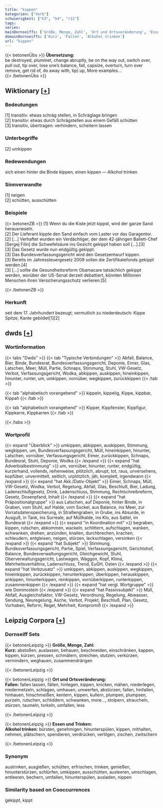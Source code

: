 ```yaml
---
title: "kippen"
kategorien: ["Verb"]
schwierigkeit: ["k3", "h4", "r12"]
tags:
series:
mainDornseiffs: ['Größe, Menge, Zahl', 'Ort und Ortsveränderung', 'Essen und Trinken']
domainDornseiffs: ['Kurz', 'Fallen', 'Alkohol trinken']
url: "kippen"
---
```


{{< betonenÜbs >}}
**Übersetzung:**  
be destroyed, plummet, change abruptly, be on the way out, switch over, pull out, tip  over, lose one’s balance, fall, capsize, overturn, turn  over  
remove, get rid of, do away with, tip) up, More examples...  
{{< /betonenÜbs >}}

## Wiktionary [[+](https://de.wiktionary.org/wiki/kippen)]

### Bedeutungen
[1] transitiv: etwas schräg stellen, in Schräglage bringen  
[2] transitiv: etwas durch Schrägstellen aus einem Gefäß schütten  
[3] transitiv, übertragen: verhindern, scheitern lassen  

### Unterbegriffe
[2] umkippen  

### Redewendungen
sich einen hinter die Binde kippen, einen kippen — Alkohol trinken  

### Sinnverwandte
[1] neigen  
[2] schütten, ausschütten  

### Beispiele
{{< betonenZB >}}
[1] Wenn du die Kiste jetzt kippst, wird der ganze Sand herausrieseln.  
[2] Der Lieferant kippte den Sand einfach vom Laster vor das Garagentor.  
[2] [...] Verhaftet wurden ein Verdächtiger, der dem 42-jährigen Ballett-Chef [Sergej Filin] die Schwefelsäure ins Gesicht gekippt haben soll [...].[3]  
[3] Das Gesetz wurde nun endgültig gekippt.  
[3] Das Bundesverfassungsgericht wird den Gesetzentwurf kippen.  
[3] Bereits im Jahressteuergesetz 2009 sollen die Zertifikatefonds gekippt werden.[4]  
[3] [...] sollte die Gesundheitsreform Obamacare tatsächlich gekippt werden, worüber der US-Senat derzeit debattiert, könnten Millionen Menschen ihren Versicherungsschutz verlieren.[5]  

{{< /betonenZB >}}
### Herkunft
seit dem 17. Jahrhundert bezeugt; vermutlich zu niederdeutsch: Kippe Spitze, Kante gebildet[1][2]  



## dwds [[+](https://www.dwds.de/wb/kippen)]

### Wortinformation
{{< tabs "Dwds" >}}
{{< tab "Typische Verbindungen" >}}
Abfall, Balance, Bier, Binde, Bundesrat, Bundesverfassungsgericht, Deponie, Eimer, Glas, Latschen, Meer, Müll, Partie, Schnaps, Stimmung, Stuhl, VW-Gesetz, Verbot, Verfassungsgericht, Wodka, abkippen, auskippen, hineinkippen, hinunter, runter, um, umkippen, vornüber, wegkippen, zurückkippen
{{< /tab >}}

{{< tab "alphabetisch vorangehend" >}}
kippeln, kippelig, Kippe, kippbar, Kippah
{{< /tab >}}

{{< tab "alphabetisch vorangehend" >}}
Kipper, Kippfenster, Kippfigur, Kippkarre, Kippkarren
{{< /tab >}}

{{< /tabs >}}

### Wortprofil
{{< expand "Überblick" >}} umkippen, abkippen, auskippen, Stimmung, wegkippen, um, Bundesverfassungsgericht, Müll, hineinkippen, hinunter, Latschen, vornüber, Verfassungsgericht, Eimer, zurückkippen, Schnaps, Bundesrat, Stuhl, Deponie, Wodka {{< /expand >}}
{{< expand "hat Adverbialbestimmung" >}} um, vornüber, hinunter, runter, endgültig, kurzerhand, vollends, reihenweise, plötzlich, abrupt, tot, raus, unversehens, kopfüber, unvermittelt, seitlich, urplötzlich, jäh, komplett, irgendwann {{< /expand >}}
{{< expand "hat Akk./Dativ-Objekt" >}} Eimer, Schnaps, Müll, VW-Gesetz, Wodka, Verbot, Regelung, Abfall, Glas, Beschluß, Bier, Ladung, Ladenschlußgesetz, Drink, Ladenschluss, Stimmung, Rechtschreibreform, Gesetz, Dosenpfand, Inhalt {{< /expand >}}
{{< expand "hat Präpositionalgruppe" >}} aus Latschen, auf Deponie, hinter Binde, in Graben, vom Stuhl, auf Halde, vom Sockel, aus Balance, ins Meer, zur Vorratsdatenspeicherung, in Straßengraben, in Grube, ins Absurde, in Ausguß, in Tank, ins Surreale, auf Müllhalde, ins Klo, aus Sattel, im Bundesrat {{< /expand >}}
{{< expand "in Koordination mit" >}} begraben, kippen, rutschen, abkommen, wackeln, schlittern, aufschlagen, wanken, schwanken, drehen, anzünden, knallen, durchbrechen, krachen, schleudern, entgleisen, neigen, stürzen, leckschlagen, versinken {{< /expand >}}
{{< expand "hat Subjekt" >}} Stimmung, Bundesverfassungsgericht, Partie, Spiel, Verfassungsgericht, Gerichtshof, Balance, Bundesverwaltungsgericht, Gleichgewicht, Stuhl, Oberverwaltungsgericht, Lastwagen, Waggon, Kopf, Klima, Mehrheitsverhältnis, Ladenschluss, Trend, EuGH, Osten {{< /expand >}}
{{< expand "hat Verbzusatz" >}} umkippen, abkippen, auskippen, wegkippen, hineinkippen, zurückkippen, herunterkippen, überkippen, herauskippen, ankippen, hinunterkippen, reinkippen, vornüberkippen, runterkippen, zusammenkippen {{< /expand >}}
{{< expand "hat vergl. Wortgruppe" >}} wie Dominostein {{< /expand >}}
{{< expand "hat Passivsubjekt" >}} Müll, Abfall, Ausgleichsfaktor, VW-Gesetz, Verordnung, Regelung, Abwasser, Sendung, Neuregelung, Asche, Verbot, Projekt, Beschluß, Plan, Gesetz, Vorhaben, Reform, Regel, Mehrheit, Kompromiß {{< /expand >}}

## Leipzig Corpora [[+](https://corpora.uni-leipzig.de/en/res?word=kippen&corpusId=deu_newscrawl-public_2018)]

### Dornseiff Sets
{{< betonenLeipzig >}}
**Größe, Menge, Zahl:**  
**Kurz:** abstoßen, auslassen, behauen, beschneiden, einschränken, kappen, kippen, kürzen, pressen, schmälern, streichen, stutzen, verkürzen, vermindern, weghauen, zusammendrängen  

{{< /betonenLeipzig >}}


{{< betonenLeipzig >}}
**Ort und Ortsveränderung:**  
**Fallen:** fallen lassen, fällen, hinlegen, kippen, knicken, mähen, niederlegen, niedermetzeln, schlagen, umhauen, umwerfen, abstürzen, fallen, hinfallen, hinhauen, hinschmeißen, kentern, kippen, kullern, plumpen, plumpsen, purzeln, rutschen, schliddern, schwanken, more..., stolpern, straucheln, stürzen, taumeln, torkeln, umfallen, less  

{{< /betonenLeipzig >}}


{{< betonenLeipzig >}}
**Essen und Trinken:**  
**Alkohol trinken:** bürsten, genehmigen, hinunterspülen, kippen, mithalten, nehmen, plätschern, spendieren, verdrücken, vertilgen, zischen, zwitschern  

{{< /betonenLeipzig >}}

### Synonym
austrinken, ausgießen, schütten, erfrischen, trinken, genießen, hinunterstürzen, schlürfen, umkippen, ausschütten, ausleeren, umschlagen, entleeren, bechern, umfallen, hinunterspülen, ausladen, nippen


### Similarity based on Cooccurrences
gekippt, kippt

